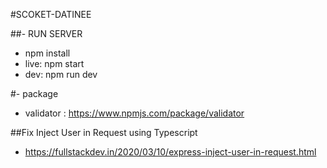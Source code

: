 #SCOKET-DATINEE

##- RUN SERVER
- npm install
- live: npm start
- dev: npm run dev

#- package
- validator : https://www.npmjs.com/package/validator



##Fix Inject User in Request using Typescript
- https://fullstackdev.in/2020/03/10/express-inject-user-in-request.html